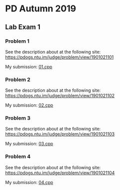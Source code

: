 # PD Autumn 2019
## Lab Exam 1
### Problem 1
See the description about at the following site:
https://pdogs.ntu.im/judge/problem/view/1901021101

My submission: <a href="https://github.com/Chienyu-1215/NTU/blob/master/IM1003/1015%20midterm/01.cpp">01.cpp</a>

### Problem 2
See the description about at the following site:
https://pdogs.ntu.im/judge/problem/view/1901021102

My submission: <a href="https://github.com/Chienyu-1215/NTU/blob/master/IM1003/1015%20midterm/02.cpp">02.cpp</a>

### Problem 3
See the description about at the following site:
https://pdogs.ntu.im/judge/problem/view/1901021103

My submission: <a href="https://github.com/Chienyu-1215/NTU/blob/master/IM1003/1015%20midterm/03.cpp">03.cpp</a>

### Problem 4
See the description about at the following site:
https://pdogs.ntu.im/judge/problem/view/1901021104

My submission: <a href="https://github.com/Chienyu-1215/NTU/blob/master/IM1003/1015%20midterm/04.cpp">04.cpp</a>
